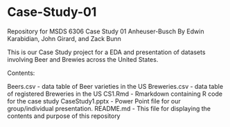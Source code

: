 # Case-Study-01
Repository for MSDS 6306 Case Study 01 Anheuser-Busch
By Edwin Karabidian, John Girard, and Zack Bunn

This is our Case Study project for a EDA and presentation of datasets involving Beer and Brewies across the United States.

Contents:

Beers.csv - data table of Beer varieties in the US
Breweries.csv - data table of registered Breweries in the US
CS1.Rmd - Rmarkdown containing R code for the case study
CaseStudy1.pptx - Power Point file for our group/individual presentation.
README.md - This file for displaying the contents and purpose of this repository

